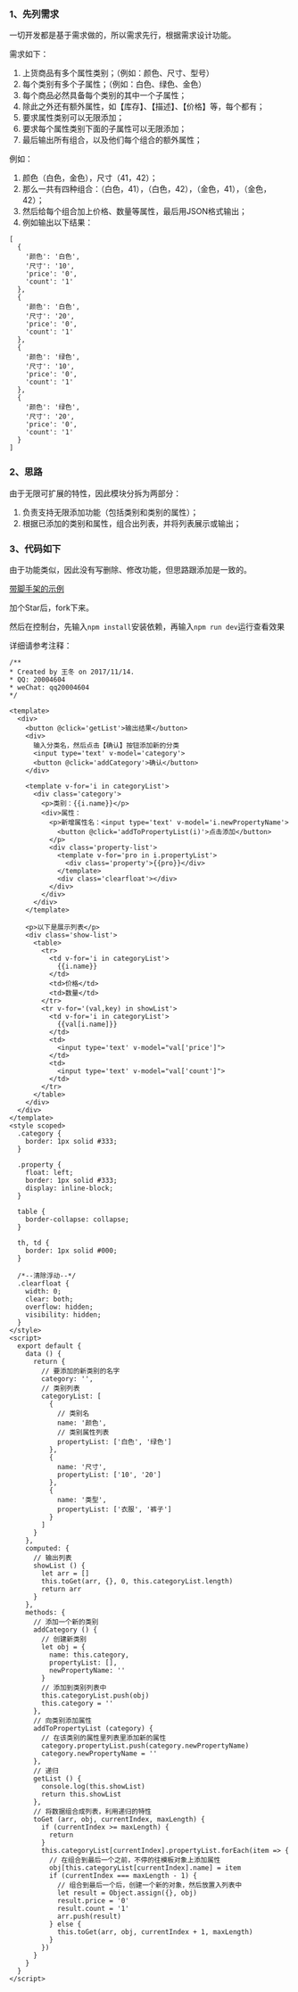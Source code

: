 ﻿<h3>1、先列需求</h3>

一切开发都是基于需求做的，所以需求先行，根据需求设计功能。

需求如下：

1. 上货商品有多个属性类别；（例如：颜色、尺寸、型号）
2. 每个类别有多个子属性；（例如：白色、绿色、金色）
3. 每个商品必然具备每个类别的其中一个子属性；
4. 除此之外还有额外属性，如【库存】、【描述】、【价格】等，每个都有；
5. 要求属性类别可以无限添加；
6. 要求每个属性类别下面的子属性可以无限添加；
7. 最后输出所有组合，以及他们每个组合的额外属性；

例如：

1. 颜色（白色，金色），尺寸（41，42）；
2. 那么一共有四种组合：（白色，41），（白色，42），（金色，41），（金色，42）；
3. 然后给每个组合加上价格、数量等属性，最后用JSON格式输出；
4. 例如输出以下结果：

```
[
  {
    '颜色': '白色',
    '尺寸': '10',
    'price': '0',
    'count': '1'
  },
  {
    '颜色': '白色',
    '尺寸': '20',
    'price': '0',
    'count': '1'
  },
  {
    '颜色': '绿色',
    '尺寸': '10',
    'price': '0',
    'count': '1'
  },
  {
    '颜色': '绿色',
    '尺寸': '20',
    'price': '0',
    'count': '1'
  }
]
```

<h3>2、思路</h3>

由于无限可扩展的特性，因此模块分拆为两部分：

1. 负责支持无限添加功能（包括类别和类别的属性）；
2. 根据已添加的类别和属性，组合出列表，并将列表展示或输出；

<h3>3、代码如下</h3>

由于功能类似，因此没有写删除、修改功能，但思路跟添加是一致的。

[带脚手架的示例](https://github.com/qq20004604/vue-scaffold/tree/%E5%95%86%E5%9F%8E%E6%B7%BB%E5%8A%A0%E5%95%86%E5%93%81%EF%BC%88%E5%B1%9E%E6%80%A7%E5%8F%AF%E6%97%A0%E9%99%90%E9%85%8D%E7%BD%AE%EF%BC%89)

加个Star后，fork下来。

然后在控制台，先输入``npm install``安装依赖，再输入``npm run dev``运行查看效果


详细请参考注释：

```
/**
* Created by 王冬 on 2017/11/14.
* QQ: 20004604
* weChat: qq20004604
*/

<template>
  <div>
    <button @click='getList'>输出结果</button>
    <div>
      输入分类名，然后点击【确认】按钮添加新的分类
      <input type='text' v-model='category'>
      <button @click='addCategory'>确认</button>
    </div>

    <template v-for='i in categoryList'>
      <div class='category'>
        <p>类别：{{i.name}}</p>
        <div>属性：
          <p>新增属性名：<input type='text' v-model='i.newPropertyName'>
            <button @click='addToPropertyList(i)'>点击添加</button>
          </p>
          <div class='property-list'>
            <template v-for='pro in i.propertyList'>
              <div class='property'>{{pro}}</div>
            </template>
            <div class='clearfloat'></div>
          </div>
        </div>
      </div>
    </template>

    <p>以下是展示列表</p>
    <div class='show-list'>
      <table>
        <tr>
          <td v-for='i in categoryList'>
            {{i.name}}
          </td>
          <td>价格</td>
          <td>数量</td>
        </tr>
        <tr v-for='(val,key) in showList'>
          <td v-for='i in categoryList'>
            {{val[i.name]}}
          </td>
          <td>
            <input type='text' v-model="val['price']">
          </td>
          <td>
            <input type='text' v-model="val['count']">
          </td>
        </tr>
      </table>
    </div>
  </div>
</template>
<style scoped>
  .category {
    border: 1px solid #333;
  }

  .property {
    float: left;
    border: 1px solid #333;
    display: inline-block;
  }

  table {
    border-collapse: collapse;
  }

  th, td {
    border: 1px solid #000;
  }

  /*--清除浮动--*/
  .clearfloat {
    width: 0;
    clear: both;
    overflow: hidden;
    visibility: hidden;
  }
</style>
<script>
  export default {
    data () {
      return {
        // 要添加的新类别的名字
        category: '',
        // 类别列表
        categoryList: [
          {
            // 类别名
            name: '颜色',
            // 类别属性列表
            propertyList: ['白色', '绿色']
          },
          {
            name: '尺寸',
            propertyList: ['10', '20']
          },
          {
            name: '类型',
            propertyList: ['衣服', '裤子']
          }
        ]
      }
    },
    computed: {
      // 输出列表
      showList () {
        let arr = []
        this.toGet(arr, {}, 0, this.categoryList.length)
        return arr
      }
    },
    methods: {
      // 添加一个新的类别
      addCategory () {
        // 创建新类别
        let obj = {
          name: this.category,
          propertyList: [],
          newPropertyName: ''
        }
        // 添加到类别列表中
        this.categoryList.push(obj)
        this.category = ''
      },
      // 向类别添加属性
      addToPropertyList (category) {
        // 在该类别的属性里列表里添加新的属性
        category.propertyList.push(category.newPropertyName)
        category.newPropertyName = ''
      },
      // 递归
      getList () {
        console.log(this.showList)
        return this.showList
      },
      // 将数据组合成列表，利用递归的特性
      toGet (arr, obj, currentIndex, maxLength) {
        if (currentIndex >= maxLength) {
          return
        }
        this.categoryList[currentIndex].propertyList.forEach(item => {
          // 在组合到最后一个之前，不停的往模板对象上添加属性
          obj[this.categoryList[currentIndex].name] = item
          if (currentIndex === maxLength - 1) {
            // 组合到最后一个后，创建一个新的对象，然后放置入列表中
            let result = Object.assign({}, obj)
            result.price = '0'
            result.count = '1'
            arr.push(result)
          } else {
            this.toGet(arr, obj, currentIndex + 1, maxLength)
          }
        })
      }
    }
  }
</script>

```